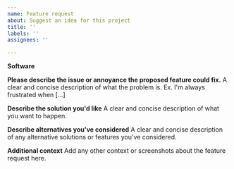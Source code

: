 ```yaml
---
name: Feature request
about: Suggest an idea for this project
title: ''
labels: ''
assignees: ''

---
```


**Software**

**Please describe the issue or annoyance the proposed feature could fix.**
A clear and concise description of what the problem is. Ex. I'm always frustrated when [...]


**Describe the solution you'd like**
A clear and concise description of what you want to happen.


**Describe alternatives you've considered**
A clear and concise description of any alternative solutions or features you've considered.


**Additional context**
Add any other context or screenshots about the feature request here.
